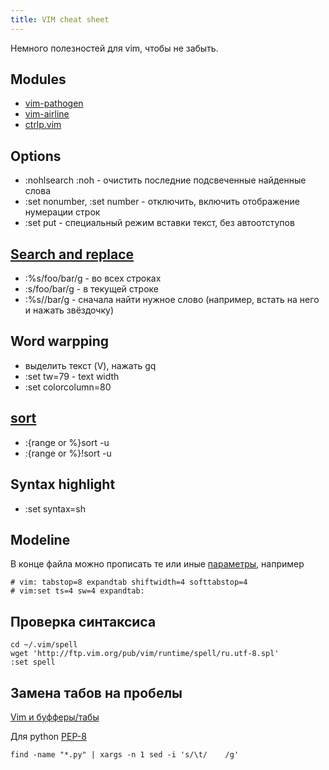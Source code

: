 ```yaml
---
title: VIM cheat sheet
---
```


Немного полезностей для vim, чтобы не забыть.

## Modules

* [vim-pathogen](https://github.com/tpope/vim-pathogen)
* [vim-airline](https://github.com/bling/vim-airline)
* [ctrlp.vim](https://github.com/kien/ctrlp.vim)

## Options

* :nohlsearch :noh - очистить последние подсвеченные найденные слова
* :set nonumber, :set number - отключить, включить отображение нумерации строк
* :set put - специальный режим вставки текст, без автоотступов

## [Search and replace](http://vim.wikia.com/wiki/Search_and_replace)

* :%s/foo/bar/g - во всех строках
* :s/foo/bar/g - в текущей строке
* :%s//bar/g - сначала найти нужное слово (например, встать на него и нажать
  звёздочку)

## Word warpping

* выделить текст (V), нажать gq
* :set tw=79 - text width
* :set colorcolumn=80

## [sort](http://vim.wikia.com/wiki/Sort_lines)

* :{range or %}sort -u
* :{range or %}!sort -u

## Syntax highlight

* :set syntax=sh

## Modeline

В конце файла можно прописать те или иные
[параметры](https://wiki.python.org/moin/Vim), например

```
# vim: tabstop=8 expandtab shiftwidth=4 softtabstop=4
# vim:set ts=4 sw=4 expandtab:
```

## Проверка синтаксиса

```
cd ~/.vim/spell
wget 'http://ftp.vim.org/pub/vim/runtime/spell/ru.utf-8.spl'
:set spell
```

## Замена табов на пробелы

[Vim и буфферы/табы](https://joshldavis.com/2014/04/05/vim-tab-madness-buffers-vs-tabs/)

Для python [PEP-8](https://www.python.org/dev/peps/pep-0008/)

```
find -name "*.py" | xargs -n 1 sed -i 's/\t/    /g'
```
